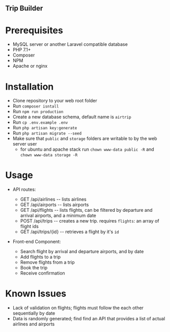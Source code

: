 ## Trip Builder

# Prerequisites
- MySQL server or another Laravel compatible database
- PHP 7.1+
- Composer
- NPM
- Apache or nginx

# Installation
- Clone repository to your web root folder
- Run `composer isntall`
- Run `npm run production`
- Create a new database schema, default name is `airtrip`
- Run `cp .env.example .env`
- Run `php artisan key:generate`
- Run `php artisan migrate --seed`
- Make sure that `public` and `storage` folders are writable to by the web server user
    - for ubuntu and apache stack run `chown www-data public -R` and `chown www-data storage -R`

# Usage
- API routes:
	- GET /api/airlines -- lists airlines
	- GET /api/airports -- lists airports
	- GET /api/flights -- lists flights, can be filtered by departure and arrival airports, and a minimum date
	- POST /api/trips -- creates a new trip. requires `flights`: an array of flight ids
	- GET /api/trips/{id} -- retrieves a flight by it's `id`
	
- Front-end Component:
	- Search flight by arrival and departure airports, and by date
	- Add flights to a trip
	- Remove flights from a trip
	- Book the trip
	- Receive confirmation
	
# Known Issues
- Lack of validation on flights; flights must follow the each other sequentially by date
- Data is randomly generated; find find an API that provides a list of actual airlines and airports

